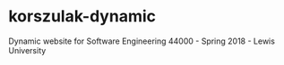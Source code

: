 # korszulak-dynamic
Dynamic website for Software Engineering 44000 - Spring 2018 - Lewis University
